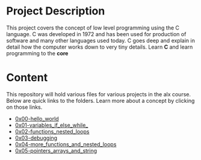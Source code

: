 # Project Description
This project covers the concept of low level programming using the C language. C was developed in 1972 and has been used for production of software and many other languages used today. C goes deep and explain in detail how the computer works down to very tiny details. Learn **C** and learn programming to the **core**

# Content
This repository will hold various files for various projects in the alx course. Below are quick links to the folders. Learn more about a concept by clicking on those links.

* [0x00-hello_world](https://github.com/codewitgabi/alx-low_level_programming/tree/master/0x00-hello_world)
* [0x01-variables_if_else_while_](https://github.com/codewitgabi/alx-low_level_programming/tree/master/0x01-variables_if_else_while)
* [0x02-functions_nested_loops](https://github.com/codewitgabi/alx-low_level_programming/tree/master/0x02-functions_nested_loops)
* [0x03-debugging](https://github.com/codewitgabi/alx-low_level_programming/tree/master/0x03-debugging)
* [0x04-more_functions_and_nested_loops](https://github.com/codewitgabi/alx-low_level_programming/tree/master/0x04-more_functions_nested_loops)
* [0x05-pointers_arrays_and_string](https://github.com/codewitgabi/alx-low_level_programming/tree/master/0x05-pointers_arrays_strings)
